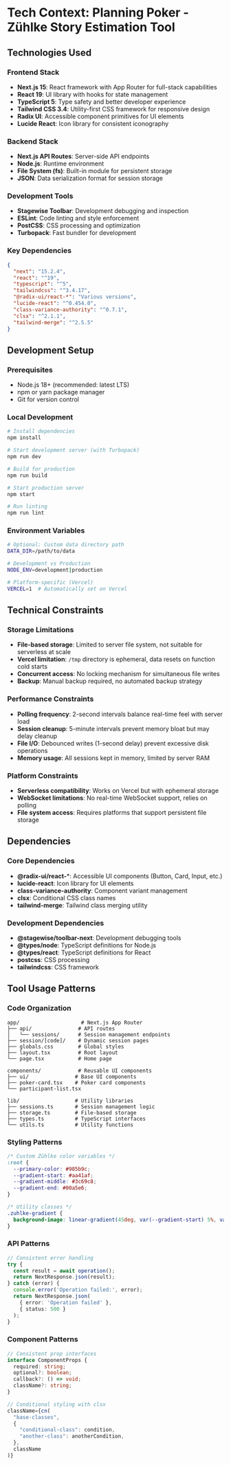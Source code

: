 # Tech Context: Planning Poker - Zühlke Story Estimation Tool

## Technologies Used

### Frontend Stack
- **Next.js 15**: React framework with App Router for full-stack capabilities
- **React 19**: UI library with hooks for state management
- **TypeScript 5**: Type safety and better developer experience
- **Tailwind CSS 3.4**: Utility-first CSS framework for responsive design
- **Radix UI**: Accessible component primitives for UI elements
- **Lucide React**: Icon library for consistent iconography

### Backend Stack
- **Next.js API Routes**: Server-side API endpoints
- **Node.js**: Runtime environment
- **File System (fs)**: Built-in module for persistent storage
- **JSON**: Data serialization format for session storage

### Development Tools
- **Stagewise Toolbar**: Development debugging and inspection
- **ESLint**: Code linting and style enforcement
- **PostCSS**: CSS processing and optimization
- **Turbopack**: Fast bundler for development

### Key Dependencies
```json
{
  "next": "15.2.4",
  "react": "^19",
  "typescript": "^5",
  "tailwindcss": "^3.4.17",
  "@radix-ui/react-*": "Various versions",
  "lucide-react": "^0.454.0",
  "class-variance-authority": "^0.7.1",
  "clsx": "^2.1.1",
  "tailwind-merge": "^2.5.5"
}
```

## Development Setup

### Prerequisites
- Node.js 18+ (recommended: latest LTS)
- npm or yarn package manager
- Git for version control

### Local Development
```bash
# Install dependencies
npm install

# Start development server (with Turbopack)
npm run dev

# Build for production
npm run build

# Start production server
npm start

# Run linting
npm run lint
```

### Environment Variables
```bash
# Optional: Custom data directory path
DATA_DIR=/path/to/data

# Development vs Production
NODE_ENV=development|production

# Platform-specific (Vercel)
VERCEL=1  # Automatically set on Vercel
```

## Technical Constraints

### Storage Limitations
- **File-based storage**: Limited to server file system, not suitable for serverless at scale
- **Vercel limitation**: `/tmp` directory is ephemeral, data resets on function cold starts
- **Concurrent access**: No locking mechanism for simultaneous file writes
- **Backup**: Manual backup required, no automated backup strategy

### Performance Constraints
- **Polling frequency**: 2-second intervals balance real-time feel with server load
- **Session cleanup**: 5-minute intervals prevent memory bloat but may delay cleanup
- **File I/O**: Debounced writes (1-second delay) prevent excessive disk operations
- **Memory usage**: All sessions kept in memory, limited by server RAM

### Platform Constraints
- **Serverless compatibility**: Works on Vercel but with ephemeral storage
- **WebSocket limitations**: No real-time WebSocket support, relies on polling
- **File system access**: Requires platforms that support persistent file storage

## Dependencies

### Core Dependencies
- **@radix-ui/react-***: Accessible UI components (Button, Card, Input, etc.)
- **lucide-react**: Icon library for UI elements
- **class-variance-authority**: Component variant management
- **clsx**: Conditional CSS class names
- **tailwind-merge**: Tailwind class merging utility

### Development Dependencies
- **@stagewise/toolbar-next**: Development debugging tools
- **@types/node**: TypeScript definitions for Node.js
- **@types/react**: TypeScript definitions for React
- **postcss**: CSS processing
- **tailwindcss**: CSS framework

## Tool Usage Patterns

### Code Organization
```
app/                    # Next.js App Router
├── api/               # API routes
│   └── sessions/      # Session management endpoints
├── session/[code]/    # Dynamic session pages
├── globals.css        # Global styles
├── layout.tsx         # Root layout
└── page.tsx           # Home page

components/            # Reusable UI components
├── ui/               # Base UI components
├── poker-card.tsx    # Poker card components
└── participant-list.tsx

lib/                  # Utility libraries
├── sessions.ts       # Session management logic
├── storage.ts        # File-based storage
├── types.ts          # TypeScript interfaces
└── utils.ts          # Utility functions
```

### Styling Patterns
```css
/* Custom Zühlke color variables */
:root {
  --primary-color: #985b9c;
  --gradient-start: #aa41af;
  --gradient-middle: #3c69c8;
  --gradient-end: #00a5e6;
}

/* Utility classes */
.zuhlke-gradient {
  background-image: linear-gradient(45deg, var(--gradient-start) 5%, var(--gradient-middle) 60%, var(--gradient-end) 100%);
}
```

### API Patterns
```typescript
// Consistent error handling
try {
  const result = await operation();
  return NextResponse.json(result);
} catch (error) {
  console.error('Operation failed:', error);
  return NextResponse.json(
    { error: 'Operation failed' },
    { status: 500 }
  );
}
```

### Component Patterns
```typescript
// Consistent prop interfaces
interface ComponentProps {
  required: string;
  optional?: boolean;
  callback?: () => void;
  className?: string;
}

// Conditional styling with clsx
className={cn(
  "base-classes",
  {
    "conditional-class": condition,
    "another-class": anotherCondition,
  },
  className
)}
``` 